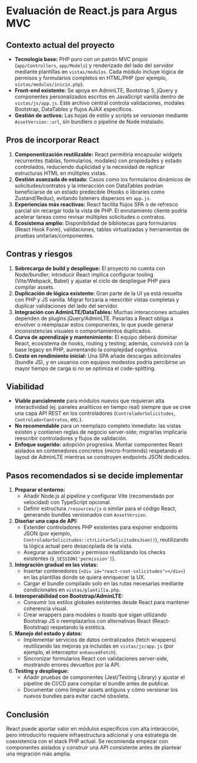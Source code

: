 # Evaluación de React.js para Argus MVC

## Contexto actual del proyecto
- **Tecnología base:** PHP puro con un patrón MVC propio (`app/Controllers`, `app/Models`) y renderizado del lado del servidor mediante plantillas en `vistas/modulos`. Cada módulo incluye lógica de permisos y formularios completos en HTML/PHP (por ejemplo, `vistas/modulos/inicio.php`).
- **Front-end existente:** Se apoya en AdminLTE, Bootstrap 5, jQuery y componentes personalizados escritos en JavaScript vanilla dentro de `vistas/js/app.js`. Este archivo central controla validaciones, modales Bootstrap, DataTables y flujos AJAX específicos.
- **Gestión de activos:** Las hojas de estilo y scripts se versionan mediante `AssetVersion::url`, sin bundlers o pipeline de Node instalado.

## Pros de incorporar React
1. **Componentización reutilizable:** React permitiría encapsular widgets recurrentes (tablas, formularios, modales) con propiedades y estado controlados, reduciendo duplicidad y la necesidad de replicar estructuras HTML en múltiples vistas.
2. **Gestión avanzada de estado:** Casos como los formularios dinámicos de solicitudes/contratos y la interacción con DataTables podrían beneficiarse de un estado predecible (Hooks o libraries como Zustand/Redux), evitando listeners dispersos en `app.js`.
3. **Experiencias más reactivas:** React facilita flujos SPA o de refresco parcial sin recargar toda la vista de PHP. El enrutamiento cliente podría acelerar tareas como revisar múltiples solicitudes o contratos.
4. **Ecosistema amplio:** Disponibilidad de bibliotecas para formularios (React Hook Form), validaciones, tablas virtualizadas y herramientas de pruebas unitarias/componentes.

## Contras y riesgos
1. **Sobrecarga de build y despliegue:** El proyecto no cuenta con Node/bundler; introducir React implica configurar tooling (Vite/Webpack, Babel) y ajustar el ciclo de despliegue PHP para compilar assets.
2. **Duplicación de lógica existente:** Gran parte de la UI ya está resuelta con PHP y JS vanilla. Migrar forzaría a reescribir vistas completas y duplicar validaciones del lado del servidor.
3. **Integración con AdminLTE/DataTables:** Muchas interacciones actuales dependen de plugins jQuery/AdminLTE. Pasarlas a React obliga a envolver o reemplazar estos componentes, lo que puede generar inconsistencias visuales o comportamientos duplicados.
4. **Curva de aprendizaje y mantenimiento:** El equipo deberá dominar React, ecosistema de hooks, routing y testing; además, convivirá con la base legacy en PHP, aumentando la complejidad cognitiva.
5. **Coste en rendimiento inicial:** Una SPA añade descargas adicionales (bundle JS), y en usuarios con equipos modestos podría percibirse un mayor tiempo de carga si no se optimiza el code-splitting.

## Viabilidad
- **Viable parcialmente** para módulos nuevos que requieran alta interactividad (ej. paneles analíticos en tiempo real) siempre que se cree una capa API REST en los controladores (`ControladorSolicitudes`, `ControladorContratos`, etc.).
- **No recomendable** para un reemplazo completo inmediato: las vistas existen y contienen reglas de negocio server-side; migrarlas implicaría reescribir controladores y flujos de validación.
- **Enfoque sugerido:** adopción progresiva. Montar componentes React aislados en contenedores concretos (micro-frontends) respetando el layout de AdminLTE mientras se construyen endpoints JSON dedicados.

## Pasos recomendados si se decide implementar
1. **Preparar el entorno:**
   - Añadir Node.js al pipeline y configurar Vite (recomendado por velocidad) con TypeScript opcional.
   - Definir estructura `/resources/js` o similar para el código React, generando bundles versionados con `AssetVersion`.
2. **Diseñar una capa de API:**
   - Extender controladores PHP existentes para exponer endpoints JSON (por ejemplo, `ControladorSolicitudes::ctrListarSolicitudesJson()`), reutilizando la lógica actual pero desacoplada de la vista.
   - Asegurar autenticación y permisos reutilizando los checks existentes (`$_SESSION['permission']`).
3. **Integración gradual en las vistas:**
   - Insertar contenedores (`<div id="react-root-solicitudes"></div>`) en las plantillas donde se quiera enriquecer la UX.
   - Cargar el bundle compilado solo en las rutas necesarias mediante condicionales en `vistas/plantilla.php`.
4. **Interoperabilidad con Bootstrap/AdminLTE:**
   - Consumir los estilos globales existentes desde React para mantener coherencia visual.
   - Crear wrappers para modales o toasts que sigan utilizando Bootstrap JS o reemplazarlos con alternativas React (React-Bootstrap) respetando la estética.
5. **Manejo del estado y datos:**
   - Implementar servicios de datos centralizados (fetch wrappers) reutilizando las mejoras ya incluidas en `vistas/js/app.js` (por ejemplo, el interceptor `enhancedFetch`).
   - Sincronizar formularios React con validaciones server-side, mostrando errores devueltos por la API.
6. **Testing y despliegue:**
   - Añadir pruebas de componentes (Jest/Testing Library) y ajustar el pipeline de CI/CD para compilar el bundle antes de publicar.
   - Documentar cómo limpiar assets antiguos y cómo versionar los nuevos bundles para evitar caché obsoleta.

## Conclusión
React puede aportar valor en módulos específicos con alta interacción, pero introducirlo requiere infraestructura adicional y una estrategia de coexistencia con el stack PHP actual. Se recomienda empezar con componentes aislados y construir una API consistente antes de plantear una migración más amplia.
